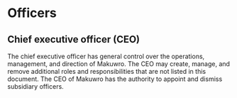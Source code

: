 # Officers
## Chief executive officer (CEO)
The chief executive officer has general control over the operations, management, and direction of Makuwro. The CEO may create, manage, and remove additional roles and responsibilities that are not listed in this document. The CEO of Makuwro has the authority to appoint and dismiss subsidiary officers.
